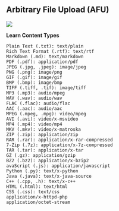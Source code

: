 ## Arbitrary File Upload (AFU)
![](https://i0.wp.com/blog.intigriti.com/wp-content/uploads/2020/05/file-upload.png?fit=1050%2C750&ssl=1)


**Learn Content Types**

```
Plain Text (.txt): text/plain
Rich Text Format (.rtf): text/rtf
Markdown (.md): text/markdown
PDF (.pdf): application/pdf
JPEG (.jpg, .jpeg): image/jpeg
PNG (.png): image/png
GIF (.gif): image/gif
BMP (.bmp): image/bmp
TIFF (.tiff, .tif): image/tiff
MP3 (.mp3): audio/mpeg
WAV (.wav): audio/wav
FLAC (.flac): audio/flac
AAC (.aac): audio/aac
MPEG (.mpeg, .mpg): video/mpeg
AVI (.avi): video/x-msvideo
MP4 (.mp4): video/mp4
MKV (.mkv): video/x-matroska
ZIP (.zip): application/zip
RAR (.rar): application/x-rar-compressed
7-Zip (.7z): application/x-7z-compressed
TAR (.tar): application/x-tar
GZ (.gz): application/gzip
BZ2 (.bz2): application/x-bzip2
avaScript (.js): application/javascript
Python (.py): text/x-python
Java (.java): text/x-java-source
C++ (.cpp, .h): text/x-c++
HTML (.html): text/html
CSS (.css): text/css
application/x-httpd-php
application/octet-stream
```
